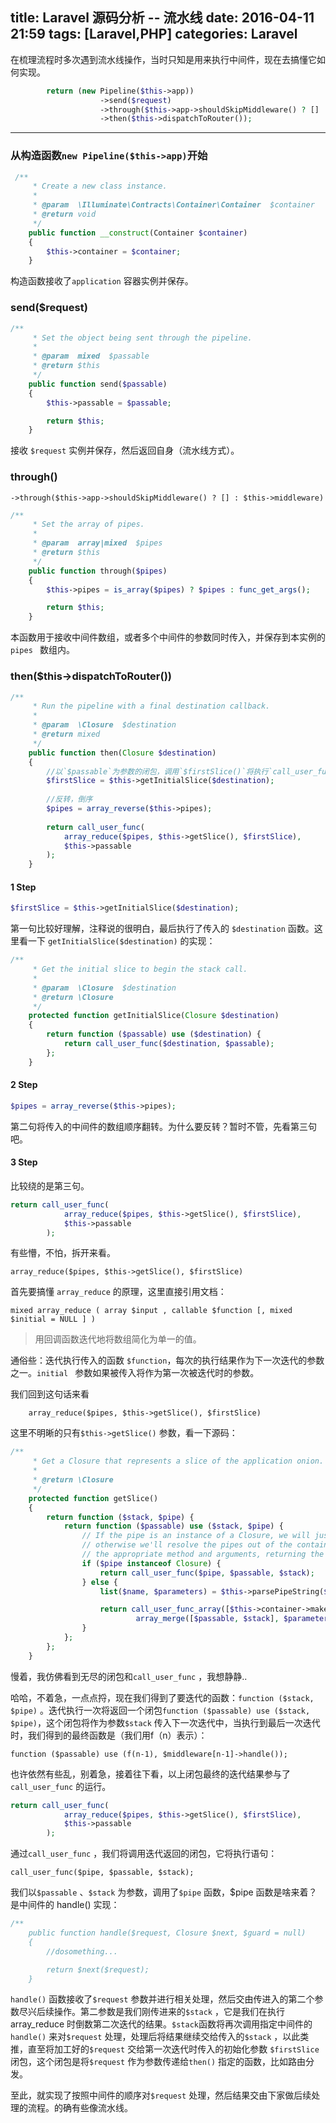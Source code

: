 title: Laravel 源码分析 -- 流水线
date: 2016-04-11 21:59
tags: [Laravel,PHP]
categories: Laravel
---

在梳理流程时多次遇到流水线操作，当时只知是用来执行中间件，现在去搞懂它如何实现。

```php
        return (new Pipeline($this->app))
                    ->send($request)
                    ->through($this->app->shouldSkipMiddleware() ? [] : $this->middleware)
                    ->then($this->dispatchToRouter());
```

<!-- more -->

---

### 从构造函数`new Pipeline($this->app)`开始

```php
 /**
     * Create a new class instance.
     *
     * @param  \Illuminate\Contracts\Container\Container  $container
     * @return void
     */
    public function __construct(Container $container)
    {
        $this->container = $container;
    }
```

构造函数接收了`application` 容器实例并保存。

### send($request)

```php
/**
     * Set the object being sent through the pipeline.
     *
     * @param  mixed  $passable
     * @return $this
     */
    public function send($passable)
    {
        $this->passable = $passable;

        return $this;
    }
```

接收 `$request` 实例并保存，然后返回自身（流水线方式）。 

### through()

    ->through($this->app->shouldSkipMiddleware() ? [] : $this->middleware)

```php
/**
     * Set the array of pipes.
     *
     * @param  array|mixed  $pipes
     * @return $this
     */
    public function through($pipes)
    {
        $this->pipes = is_array($pipes) ? $pipes : func_get_args();

        return $this;
    }
```

本函数用于接收中间件数组，或者多个中间件的参数同时传入，并保存到本实例的`pipes ` 数组内。

### then($this->dispatchToRouter())

```php
/**
     * Run the pipeline with a final destination callback.
     *
     * @param  \Closure  $destination
     * @return mixed
     */
    public function then(Closure $destination)
    {
	    //以`$passable`为参数的闭包，调用`$firstSlice()`将执行`call_user_func($destination, $passable);` 并返回执行结果。
        $firstSlice = $this->getInitialSlice($destination);
        
        //反转，倒序
        $pipes = array_reverse($this->pipes);
        
        return call_user_func(
            array_reduce($pipes, $this->getSlice(), $firstSlice), 
            $this->passable
        );
    }
```

#### 1 Step

```php
$firstSlice = $this->getInitialSlice($destination);
```

第一句比较好理解，注释说的很明白，最后执行了传入的 `$destination` 函数。这里看一下 `getInitialSlice($destination)` 的实现：



```php
/**
     * Get the initial slice to begin the stack call.
     *
     * @param  \Closure  $destination
     * @return \Closure
     */
    protected function getInitialSlice(Closure $destination)
    {
        return function ($passable) use ($destination) {
            return call_user_func($destination, $passable);
        };
    }
```

#### 2 Step

```php
$pipes = array_reverse($this->pipes);
```

第二句将传入的中间件的数组顺序翻转。为什么要反转？暂时不管，先看第三句吧。

#### 3 Step

比较绕的是第三句。

```php
return call_user_func(
            array_reduce($pipes, $this->getSlice(), $firstSlice), 
            $this->passable
        );
```

有些懵，不怕，拆开来看。

    array_reduce($pipes, $this->getSlice(), $firstSlice)

首先要搞懂 `array_reduce` 的原理，这里直接引用文档：

    mixed array_reduce ( array $input , callable $function [, mixed $initial = NULL ] )

>用回调函数迭代地将数组简化为单一的值。

通俗些：迭代执行传入的函数 `$function`，每次的执行结果作为下一次迭代的参数之一。`initial ` 参数如果被传入将作为第一次被迭代时的参数。

我们回到这句话来看

        array_reduce($pipes, $this->getSlice(), $firstSlice)

这里不明晰的只有`$this->getSlice()` 参数，看一下源码：

```php
/**
     * Get a Closure that represents a slice of the application onion.
     *
     * @return \Closure
     */
    protected function getSlice()
    {
        return function ($stack, $pipe) {
            return function ($passable) use ($stack, $pipe) {
                // If the pipe is an instance of a Closure, we will just call it directly but
                // otherwise we'll resolve the pipes out of the container and call it with
                // the appropriate method and arguments, returning the results back out.
                if ($pipe instanceof Closure) {
                    return call_user_func($pipe, $passable, $stack);
                } else {
                    list($name, $parameters) = $this->parsePipeString($pipe);

                    return call_user_func_array([$this->container->make($name), $this->method],
                            array_merge([$passable, $stack], $parameters));
                }
            };
        };
    }
```

慢着，我仿佛看到无尽的闭包和`call_user_func` ，我想静静..

哈哈，不着急，一点点捋，现在我们得到了要迭代的函数：`function ($stack, $pipe)` 。迭代执行一次将返回一个闭包`function ($passable) use ($stack, $pipe)`，这个闭包将作为参数`$stack` 传入下一次迭代中，当执行到最后一次迭代时，我们得到的最终函数是（我们用f（n）表示）：

	function ($passable) use (f(n-1), $middleware[n-1]->handle());


也许依然有些乱，别着急，接着往下看，以上闭包最终的迭代结果参与了`call_user_func` 的运行。

```php
return call_user_func(
            array_reduce($pipes, $this->getSlice(), $firstSlice), 
            $this->passable
        );
```

通过`call_user_func` ，我们将调用迭代返回的闭包，它将执行语句：

    call_user_func($pipe, $passable, $stack);

我们以`$passable` 、`$stack` 为参数，调用了`$pipe` 函数，$pipe 函数是啥来着？ 是中间件的 handle() 实现：

```php
/**
    public function handle($request, Closure $next, $guard = null)
    {
	    //dosomething...

        return $next($request);
    }
```

`handle()` 函数接收了`$request` 参数并进行相关处理，然后交由传进入的第二个参数尽兴后续操作。第二参数是我们刚传进来的`$stack`  ，它是我们在执行array_reduce 时倒数第二次迭代的结果。`$stack`函数将再次调用指定中间件的`handle()` 来对`$request` 处理，处理后将结果继续交给传入的`$stack` ，以此类推，直至将加工好的`$request` 交给第一次迭代时传入的初始化参数 `$firstSlice` 闭包，这个闭包是将`$request` 作为参数传递给`then()` 指定的函数，比如路由分发。

至此，就实现了按照中间件的顺序对`$request` 处理，然后结果交由下家做后续处理的流程。的确有些像流水线。

